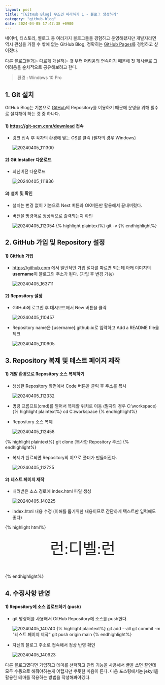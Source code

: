 ```yaml
---
layout: post
title: "[GitHub Blog] 무조건 따라하기 1 - 블로그 생성하기"
category: "github-blog"
date: 2024-04-05 17:47:38 +0900
---
```


네이버, 티스토리, 벨로그 등 여러가지 블로그들을 경험하고 운영해왔지만 개발자라면 역시 관심을 가질 수 밖에 없는 GitHub Blog, 
정확히는 [GitHub Pages](https://pages.github.com/)를 경험하고 싶어졌다. 

다른 블로그들과는 다르게 개설하는 것 부터 어려움의 연속이기 때문에 첫 게시글로 그 어려움을 순차적으로 공유해보려고 한다.

> 환경 : Windows 10 Pro


## 1. Git 설치
GitHub Blog는 기본으로 [GitHub](https://github.com/)의 Repository를 이용하기 때문에
운영을 위해 필수로 설치해야 하는 것 중 하나다.

#### 1) https://git-scm.com/download 접속
- 링크 접속 후 각자의 환경에 맞는 OS를 클릭 (필자의 경우 Windows)

  ![20240405_111300](https://github.com/rundevelrun/rundevelrun.github.io/assets/40383414/c9773b64-16ca-4b88-be27-8999a0e4af2c)

#### 2) Git Installer 다운로드
- 최신버전 다운로드
  
  ![20240405_111836](https://github.com/rundevelrun/rundevelrun.github.io/assets/40383414/1bac5347-57db-4488-a000-b7ffbc034568)

#### 3) 설치 및 확인
- 설치는 변경 없이 기본으로 Next 버튼과 OK버튼만 활용해서 끝내버렸다.
- 버전을 명령어로 정상적으로 출력되는지 확인

  ![20240405_112054](https://github.com/rundevelrun/rundevelrun.github.io/assets/40383414/55986d21-6c61-4fd5-8796-d48dc5a46676)
{% highlight plaintext%}
git -v
{% endhighlight%}


## 2. GitHub 가입 및 Repository 설정

#### 1) GitHub 가입
- https://github.com 에서 일반적인 가입 절차를 따르면 되는데 아래 이미지의 <strong>username</strong>이 블로그의 주소가 된다. (가입 후 변경 가능)

  ![20240405_163711](https://github.com/rundevelrun/rundevelrun.github.io/assets/40383414/fc36d1f3-5ce8-4805-8ac4-03dd097e6181)

#### 2) Repository 설정
- GitHub에 로그인 후 대시보드에서 New 버튼을 클릭

  ![20240405_110457](https://github.com/rundevelrun/rundevelrun.github.io/assets/40383414/f9ed72f6-cc6f-4cde-8ee8-ab0270b8ee6e)

- Repository name은 [username].github.io로 입력하고 Add a README file을 체크

  ![20240405_110905](https://github.com/rundevelrun/rundevelrun.github.io/assets/40383414/7026ac0d-6ff6-4ff6-84a1-32fcbb4420aa)


## 3. Repository 복제 및 테스트 페이지 제작 

#### 1) 개발 환경으로 Repository 소스 복제하기
- 생성한 Repository 화면에서 Code 버튼을 클릭 후 주소를 복사

  ![20240405_112332](https://github.com/rundevelrun/rundevelrun.github.io/assets/40383414/8af569b6-f858-41ea-95cc-aa47d110d657)

- 명령 프롬프트(cmd)를 열어서 복제할 위치로 이동 (필자의 경우 C:\workspace)
{% highlight plaintext%}
  cd C:\workspace
{% endhighlight%}

- Repository 소스 복제

  ![20240405_112458](https://github.com/rundevelrun/rundevelrun.github.io/assets/40383414/b5dc2ee7-779f-4664-911f-328a91251ee8)

{% highlight plaintext%}
git clone [복사한 Repository 주소]
{% endhighlight%}

- 복제가 완료되면 Repository의 이으로 폴더가 만들어진다.

  ![20240405_112725](https://github.com/rundevelrun/rundevelrun.github.io/assets/40383414/e06dd588-deea-4b4c-8deb-8a52d1a66da5)


#### 2) 테스트 페이지 제작
- 내려받은 소스 경로에 index.html 파일 생성

  ![20240405_140225](https://github.com/rundevelrun/rundevelrun.github.io/assets/40383414/f5174443-088c-49c5-81af-75e2f2a9522e)

- index.html 내용 수정 (이해를 돕기위한 내용이므로 간단하게 텍스트만 입력해도 좋다)

{% highlight html%}
<!DOCTYPE html>
<html lang="en">
<head>
    <meta charset="UTF-8">
    <title>런:디벨:런</title>
    <link rel="preconnect" href="https://fonts.googleapis.com">
    <link rel="preconnect" href="https://fonts.gstatic.com" crossorigin>
    <link href="https://fonts.googleapis.com/css2?family=Diphylleia&display=swap" rel="stylesheet">
    <style>
        .title {
            font-family: "Diphylleia", serif;
            font-weight: 400;
            font-style: normal;
            font-size: 50px;
            text-align: center;
            width: 100%;
            margin-top: 20px;
        }
    </style>
</head>
<body>
<p class="title">런:디벨:런</p>
</body>
</html>
{% endhighlight%}


## 4. 수정사항 반영

#### 1) Repository에 소스 업로드하기 (push)
- git 명령어를 사용해서 GitHub Repository에 소스를 push한다.

  ![20240405_140740](https://github.com/rundevelrun/rundevelrun.github.io/assets/40383414/f8ff3ae8-ed6b-4939-b2d7-df5ff8434b49)
{% highlight plaintext%}
  git add --all
  git commit -m "테스트 페이지 제작"
  git push origin main
{% endhighlight%}

- 자신의 블로그 주소로 접속해서 정상 반영 확인

  ![20240405_140923](https://github.com/rundevelrun/rundevelrun.github.io/assets/40383414/3cea8ac2-5af9-4af0-96db-445987cd90c5)




다른 블로그였다면 가입하고 테마를 선택하고 관리 기능을 사용해서 글을 쓰면 끝인데 모두 수동으로 해줘야하는게 어렵지만 뿌듯한 마음이 든다.
다음 포스팅에서는 jekyll을 활용한 테마를 적용하는 방법을 작성해봐야겠다.

